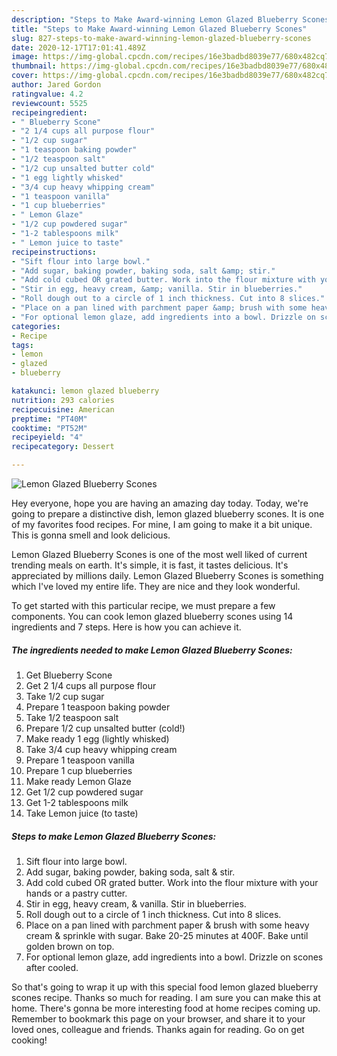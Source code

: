 ```yaml
---
description: "Steps to Make Award-winning Lemon Glazed Blueberry Scones"
title: "Steps to Make Award-winning Lemon Glazed Blueberry Scones"
slug: 827-steps-to-make-award-winning-lemon-glazed-blueberry-scones
date: 2020-12-17T17:01:41.489Z
image: https://img-global.cpcdn.com/recipes/16e3badbd8039e77/680x482cq70/lemon-glazed-blueberry-scones-recipe-main-photo.jpg
thumbnail: https://img-global.cpcdn.com/recipes/16e3badbd8039e77/680x482cq70/lemon-glazed-blueberry-scones-recipe-main-photo.jpg
cover: https://img-global.cpcdn.com/recipes/16e3badbd8039e77/680x482cq70/lemon-glazed-blueberry-scones-recipe-main-photo.jpg
author: Jared Gordon
ratingvalue: 4.2
reviewcount: 5525
recipeingredient:
- " Blueberry Scone"
- "2 1/4 cups all purpose flour"
- "1/2 cup sugar"
- "1 teaspoon baking powder"
- "1/2 teaspoon salt"
- "1/2 cup unsalted butter cold"
- "1 egg lightly whisked"
- "3/4 cup heavy whipping cream"
- "1 teaspoon vanilla"
- "1 cup blueberries"
- " Lemon Glaze"
- "1/2 cup powdered sugar"
- "1-2 tablespoons milk"
- " Lemon juice to taste"
recipeinstructions:
- "Sift flour into large bowl."
- "Add sugar, baking powder, baking soda, salt &amp; stir."
- "Add cold cubed OR grated butter. Work into the flour mixture with your hands or a pastry cutter."
- "Stir in egg, heavy cream, &amp; vanilla. Stir in blueberries."
- "Roll dough out to a circle of 1 inch thickness. Cut into 8 slices."
- "Place on a pan lined with parchment paper &amp; brush with some heavy cream &amp; sprinkle with sugar. Bake 20-25 minutes at 400F. Bake until golden brown on top."
- "For optional lemon glaze, add ingredients into a bowl. Drizzle on scones after cooled."
categories:
- Recipe
tags:
- lemon
- glazed
- blueberry

katakunci: lemon glazed blueberry 
nutrition: 293 calories
recipecuisine: American
preptime: "PT40M"
cooktime: "PT52M"
recipeyield: "4"
recipecategory: Dessert

---
```



![Lemon Glazed Blueberry Scones](https://img-global.cpcdn.com/recipes/16e3badbd8039e77/680x482cq70/lemon-glazed-blueberry-scones-recipe-main-photo.jpg)

Hey everyone, hope you are having an amazing day today. Today, we're going to prepare a distinctive dish, lemon glazed blueberry scones. It is one of my favorites food recipes. For mine, I am going to make it a bit unique. This is gonna smell and look delicious.

Lemon Glazed Blueberry Scones is one of the most well liked of current trending meals on earth. It's simple, it is fast, it tastes delicious. It's appreciated by millions daily. Lemon Glazed Blueberry Scones is something which I've loved my entire life. They are nice and they look wonderful.




To get started with this particular recipe, we must prepare a few components. You can cook lemon glazed blueberry scones using 14 ingredients and 7 steps. Here is how you can achieve it.

<!--inarticleads1-->

##### The ingredients needed to make Lemon Glazed Blueberry Scones:

1. Get  Blueberry Scone
1. Get 2 1/4 cups all purpose flour
1. Take 1/2 cup sugar
1. Prepare 1 teaspoon baking powder
1. Take 1/2 teaspoon salt
1. Prepare 1/2 cup unsalted butter (cold!)
1. Make ready 1 egg (lightly whisked)
1. Take 3/4 cup heavy whipping cream
1. Prepare 1 teaspoon vanilla
1. Prepare 1 cup blueberries
1. Make ready  Lemon Glaze
1. Get 1/2 cup powdered sugar
1. Get 1-2 tablespoons milk
1. Take  Lemon juice (to taste)




<!--inarticleads2-->

##### Steps to make Lemon Glazed Blueberry Scones:

1. Sift flour into large bowl.
1. Add sugar, baking powder, baking soda, salt &amp; stir.
1. Add cold cubed OR grated butter. Work into the flour mixture with your hands or a pastry cutter.
1. Stir in egg, heavy cream, &amp; vanilla. Stir in blueberries.
1. Roll dough out to a circle of 1 inch thickness. Cut into 8 slices.
1. Place on a pan lined with parchment paper &amp; brush with some heavy cream &amp; sprinkle with sugar. Bake 20-25 minutes at 400F. Bake until golden brown on top.
1. For optional lemon glaze, add ingredients into a bowl. Drizzle on scones after cooled.




So that's going to wrap it up with this special food lemon glazed blueberry scones recipe. Thanks so much for reading. I am sure you can make this at home. There's gonna be more interesting food at home recipes coming up. Remember to bookmark this page on your browser, and share it to your loved ones, colleague and friends. Thanks again for reading. Go on get cooking!
